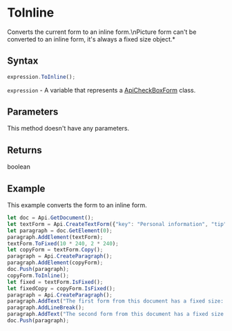 # ToInline

Converts the current form to an inline form.\nPicture form can't be converted to an inline form, it's always a fixed size object.*

## Syntax

```javascript
expression.ToInline();
```

`expression` - A variable that represents a [ApiCheckBoxForm](../ApiCheckBoxForm.md) class.

## Parameters

This method doesn't have any parameters.

## Returns

boolean

## Example

This example converts the form to an inline form.

```javascript editor-pdf
let doc = Api.GetDocument();
let textForm = Api.CreateTextForm({"key": "Personal information", "tip": "Enter your first name", "required": true, "placeholder": "First name", "comb": true, "maxCharacters": 10, "cellWidth": 3, "multiLine": false, "autoFit": false});
let paragraph = doc.GetElement(0);
paragraph.AddElement(textForm);
textForm.ToFixed(10 * 240, 2 * 240);
let copyForm = textForm.Copy();
paragraph = Api.CreateParagraph();
paragraph.AddElement(copyForm);
doc.Push(paragraph);
copyForm.ToInline();
let fixed = textForm.IsFixed();
let fixedCopy = copyForm.IsFixed();
paragraph = Api.CreateParagraph();
paragraph.AddText("The first form from this document has a fixed size: " + fixed);
paragraph.AddLineBreak();
paragraph.AddText("The second form from this document has a fixed size: " + fixedCopy);
doc.Push(paragraph);
```
